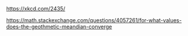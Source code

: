 https://xkcd.com/2435/

https://math.stackexchange.com/questions/4057261/for-what-values-does-the-geothmetic-meandian-converge